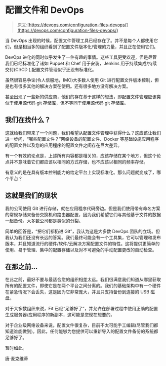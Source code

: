 # 配置文件和 DevOps

> 原文:[https://devops.com/configuration-files-devops/](https://devops.com/configuration-files-devops/)

当 DevOps 出现的时候，配置文件管理工具已经存在了。并不是每个人都使用它们，但是相当多的组织看到了配置文件版本化/管理的力量，并且正在使用它们。

DevOps 进化的同时似乎发生了一件有趣的事情。这些工具更受欢迎，但是尽管我们已经标准化了诸如 Puppet 和 Chef 用于安装，Jenkins 用于持续集成/持续交付(CI/CD ),配置文件管理似乎还没有标准化。

虽然很容易争论(令人信服地，IMO)大多数人使用 Git 进行配置文件版本控制，但是也有很多其他的解决方案在使用。还有很多地方没有解决方案。

甚至出现了一些新的供应商，他们的存在基于这样的想法，即配置文件管理应该类似于使用源代码 git 存储库，但不等同于使用源代码 git 存储库。

## 我们在找什么？

这就给我们带来了一个问题，我们希望从配置文件管理中获得什么？这应该让我们进一步问，“哪些配置文件？”网络设备的配置文件、Docker 等基础设施应用程序的配置文件以及您的应用程序的配置文件之间存在巨大差异。

有一个有效的论点是，上述所有内容都是相关的，应该存储在某个地方，但这个论点并不意味着它们都应该以相同的方式存储，也不应该以相同的频率存储。

有意义的是在具有版本控制能力的给定平台上实现标准化。那么问题就变成了，哪个平台？

## 这就是我们的现状

我的公司使用 Git 进行存储，就在应用程序代码旁边。但是我们使用带有命名方案的常规存储来备份交换机和路由器配置，因为我们希望它们与其他基于文件的数据一起备份。大多数公司都是类似的分裂。

简单的回答是，“把它们都扔进 Git”，我认为这是大多数 DevOps 团队的立场。但我认为我们还没有长远的答案。我们最终可能会有一个工具集，它可以管理和发布版本，并且知道流行的硬件/软件/云解决方案配置文件的特性。这将提供更简单的使用、易于管理、集中的配置存储以及对不可避免的手动配置更改的自动检查。

## 在那之前…

在此之前，最好不要与最适合您的组织相差太远。我们很满意我们知道从哪里获取所有的配置文件，即使它是在两个平台之间分离的。我们的基础架构中有一个硬件在紧急情况下会丢失，这是因为它非常庞大，并且只支持备份到连接的 USB 磁盘。

对于大多数组织来说，Fit 已经“足够好了”，并允许在部署过程中使用正确的配置生成服务器/应用程序的新副本，这可能是您现在想要的。

对于企业级网络设备来说，配置文件很复杂，目前不太可能手工编辑(尽管我们都知道谁能做到)。因此，任何能够为您提供可以重新导入的配置文件备份的系统都足够好了。

暂时如此。

唐·麦克维蒂